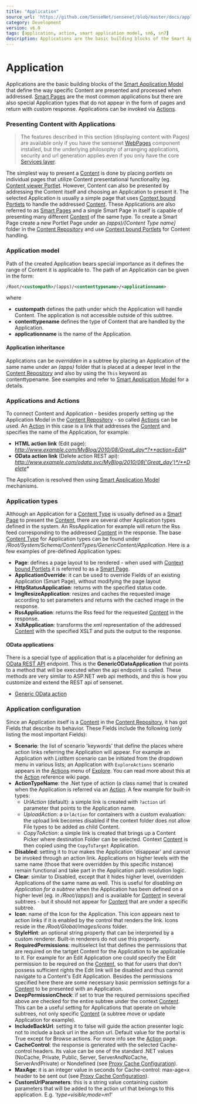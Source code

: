 ```yaml
---
title: "Application"
source_url: 'https://github.com/SenseNet/sensenet/blob/master/docs/application.md'
category: Development
version: v6.0
tags: [application, action, smart application model, sn6, sn7]
description: Applications are the basic building blocks of the Smart Application Model that define the way specific Content are presented and processed when addressed.
---
```


# Application

Applications are the basic building blocks of the [Smart Application Model](/docs/smart-application-model) that define the way specific Content are presented and processed when addressed. [Smart Pages](/docs/smart-pages) are the most common applications but there are also special Application types that do not appear in the form of pages and return with custom response. Applications can be invoked via [Actions](/docs/action).

### Presenting Content with Applications

> The features described in this section (displaying content with Pages) are available only if you have the sensenet [WebPages](https://github.com/SenseNet/sn-webpages) component installed, but the underlying philosophy of arranging applications, security and url generation applies even if you only have the core [Services layer](https://github.com/SenseNet/sensenet).

The simplest way to present a [Content](/docs/content) is done by placing portlets on individual pages that utilize Content presentational functionality (eg. [Content viewer Portlet](/docs/content-viewer-portlet). However, Content can also be presented by addressing the Content itself and choosing an Application to present it. The selected Application is usually a simple page that uses [Context bound Portlets](/docs/context-bound-portlets) to handle the addressed [Content](/docs/content). These Applications are also referred to as [Smart Pages](/docs/smart-pages) and a single Smart Page in itself is capable of presenting many different [Content](/docs/content) of the same type. To create a Smart Page create a new Portlet Page under an _(apps)/[Content Type name]_ folder in the [Content Repository](/docs/content-repository) and use [Context bound Portlets](/docs/context-bound-portlets) for Content handling.

### Application model

Path of the created Application bears special importance as it defines the range of Content it is applicable to. The path of an Application can be given in the form:

```xml
/Root/<custompath>/(apps)/<contenttypename>/<applicationname>
```

where

- **custompath** defines the path under which the Application will handle Content. The application is not accessible outside of this subtree.
- **contenttypename** defines the type of Content that are handled by the Application.
- **applicationname** is the name of the Application.

#### Application inheritance

Applications can be *overridden* in a subtree by placing an Application of the same name under an _(apps)_ folder that is placed at a deeper level in the [Content Repository](/docs/content-repository) and also by using the `This` keyword as contenttypename. See examples and refer to [Smart Application Model](/docs/smart-application-model) for a details.

### Applications and Actions

To connect Content and Application - besides properly setting up the Application Model in the [Content Repository](/docs/content-repository) - so called [Actions](/docs/action) can be used. An [Action](/docs/action) in this case is a link that addresses the [Content](/docs/content) and specifies the name of the Application, for example:

- **HTML action link** (Edit page): *http://www.example.com/MyBlog/2010/08/Great_day*?**action=Edit**
- **OData action link** (Delete action REST api): *http://www.example.com/odata.svc/MyBlog/2010/08('Great_day')*/**Delete**

The Application is resolved then using [Smart Application Model](/docs/smart-application-model) mechanisms.

### Application types

Although an Application for a [Content Type](/docs/content-type) is usually defined as a [Smart Page](/docs/smart-pages) to present the [Content](/docs/content), there are several other Application types defined in the system. An RssApplication for example will return the Rss feed corresponding to the addressed [Content](/docs/content) in the response. The base [Content Type](/docs/content-type) for Application types can be found under _/Root/System/Schema/ContentTypes/GenericContent/Application_. Here is a few examples of pre-defined Application types:

- **Page**: defines a page layout to be rendered - when used with [Context bound Portlets](/docs/context-bound-portlets) it is referred to as a [Smart Page](/docs/smart-pages).
- **ApplicationOverride**: it can be used to override Fields of an existing Application (Smart Page), without modifying the page layout
- **HttpStatusApplication**: returns with the specified status code.
- **ImgResizeApplication**: resizes and caches the requested image according to set parameters and returns with the cached image in the response.
- **RssApplication**: returns the Rss feed for the requested [Content](/docs/content) in the response.
- **XsltApplication**: transforms the xml representation of the addressed [Content](/docs/content) with the specified XSLT and puts the output to the response.

#### OData applications
There is a special type of application that is a placeholder for defining an [OData REST API](/docs/odata-rest-api) endpoint. This is the **GenericODataApplication** that points to a method that will be executed when the api endpoint is called. These methods are very similar to ASP.NET web api methods, and this is how you customize and extend the REST api of sensenet.

- [Generic OData action](/docs/generic-odata-action)

### Application configuration

Since an Application itself is a [Content](/docs/content) in the [Content Repository](/docs/content-repository), it has got Fields that describe its behavior. These Fields include the following (only listing the most important Fields):

- **Scenario**: the list of scenario 'keywords' that define the places where action links referring the Application will appear. For example an Application with _ListItem_ scenario can be initiated from the dropdown menu in various lists; an Application with `ExploreActions` scenario appears in the [Actions](/docs/action) menu of [Explore](/docs/content-explorer). You can read more about this at the [Action](/docs/action) reference wiki page.
- **ActionTypeName**: the .Net type of action (a class name) that is created when the Application is referred via an [Action](/docs/action). A few example for built-in types:
  - _UrlAction_ (default): a simple link is created with `?action` url parameter that points to the Application name.
  - _UploadAction_: a `UrlAction` for containers with a custom evaluation: the upload link becomes disabled if the context folder does not allow File types to be added as child Content.
  - _CopyToAction_: a simple link is created that brings up a Content Picker where destination Folder can be selected. Context [Content](/docs/content) is then copied using the `CopyToTarget` Application.
- **Disabled**: setting it to *true* makes the Application 'disappear' and cannot be invoked through an action link. Applications on higher levels with the same name (those that were overridden by this specific instance) remain functional and take part in the Application path resolution logic.
- **Clear**: similar to Disabled, except that it hides higher level, overridden Applications of the same name as well. This is useful for *disabling an Application for a subtree* when the Application has been defined on a higher level (eg. in _/Root/(apps)_) and is available for [Content](/docs/content) in several subtrees - but it should not appear for [Content](/docs/content) that are under a specific subtree.
- **Icon**: name of the Icon for the Application. This icon appears next to action links if it is enabled by the control that renders the link. Icons reside in the _/Root/Global/images/icons_ folder.
- **StyleHint**: an optional string property that can be interpreted by a custom renderer. Built-in renderers do not use this property.
- **RequiredPermissions**: multiselect list that defines the permissions that are required on the tartget Content for the Application to be applicable to it. For example for an Edit Application one could specify the Edit permission to be required on the [Content](/docs/content), so that for users that don't possess sufficient rights the Edit link will be disabled and thus cannot navigate to a Content's Edit Application. Besides the permissions specified here there are some necessary basic permission settings for a [Content](/docs/content) to be presented with an Application.
- **DeepPermissionCheck**: if set to true the required permissions specified above are checked for the entire subtree under the context [Content](/docs/content). This can be a useful setting for Applications that operate on whole subtrees, not only specific [Content](/docs/content) (a subtree move or update Application for example).
- **IncludeBackUrl**: setting it to false will guide the action presenter logic not to include a back url in the action url. Default value for the portal is True except for Browse actions. For more info see the [Action](/docs/action) page.
- **CacheControl**: the response is generated with the selected Cache-control headers. Its value can be one of the standard .NET values (NoCache, Private, Public, Server, ServerAndNoCache, ServerAndPrivate) or Nondefined (see [Proxy Cache Configuration](/docs/proxy-cache-configuration)).
- **MaxAge**: it is an integer value in seconds for Cache-control: max-age=x header to be sent out (see [Proxy Cache Configuration](/docs/proxy-cache-configuration)).
- **CustomUrlParameters**: this is a string value containing custom parameters that will be added to the action url that belongs to this application. E.g. _'type=visible;mode=m1'_